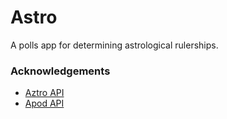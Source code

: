 # Astro
A polls app for determining astrological rulerships.


### Acknowledgements
- [Aztro API](https://aztro.readthedocs.io/en/latest/)
- [Apod API](https://github.com/nasa/apod-api)